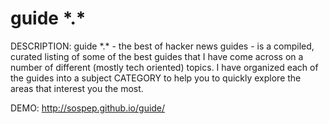 # guide \*.*

DESCRIPTION: guide \*.* - the best of hacker news guides - is a compiled, curated listing of some of the best guides that I have come across on a number of different (mostly tech oriented) topics. I have organized each of the guides into a subject CATEGORY to help you to quickly explore the areas that interest you the most.

DEMO: http://sospep.github.io/guide/

